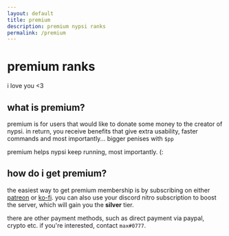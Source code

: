 ```yaml
---
layout: default
title: premium
description: premium nypsi ranks
permalink: /premium
---
```


# premium ranks

i love you <3

## what is premium?

premium is for users that would like to donate some money to the creator of nypsi. in return, you receive benefits that give
extra usability, faster commands and most importantly... bigger penises with `$pp`

premium helps nypsi keep running, most importantly. (:

## how do i get premium?

the easiest way to get premium membership is by subscribing on either [patreon](https://patreon.com/nypsi) or
[ko-fi](https://ko-fi.com/tekoh/tiers). you can also use your discord nitro subscription to boost the server, which will gain
you the **silver** tier.

there are other payment methods, such as direct payment via paypal, crypto etc. if you're interested, contact `max#0777`.
